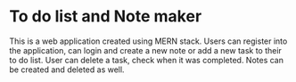 # To do list and Note maker
This is a web application created using MERN stack. Users can register into the application,  can login and create a new note or add a new task to their to do list. User can delete a task,  check when it was completed. Notes can be created and deleted as well. 
